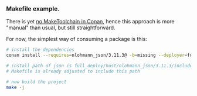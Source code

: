 ### Makefile example.

There is yet [no MakeToolchain in Conan](https://docs.conan.io/2/integrations/makefile.html), hence this approach is more "manual" than usual, but still straightforward.

For now, the simplest way of consuming a package is this:
```bash
# install the dependencies
conan install --requires=nlohmann_json/3.11.3@ -b=missing --deployer=full_deploy

# install path of json is full_deploy/host/nlohmann_json/3.11.3/include
# Makefile is already adjusted to include this path

# now build the project
make -j
```

